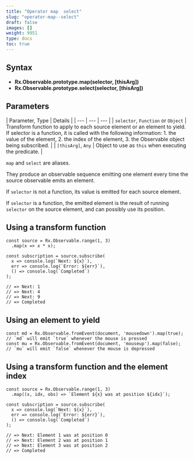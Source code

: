 ```yaml
---
title: "Operator map  select"
slug: "operator-map--select"
draft: false
images: []
weight: 9951
type: docs
toc: true
---
```


## Syntax
- **Rx.Observable.prototype.map(selector, [thisArg])**
- **Rx.Observable.prototype.select(selector, [thisArg])**

## Parameters
| Parameter, Type | Details |
| --- | --- | --- |
| `selector`, `Function` or `Object` | Transform function to apply to each source element or an element to yield. If selector is a function, it is called with the following information: 1. the value of the element, 2. the index of the element, 3. the Observable object being subscribed. |
| `[thisArg]`, `Any` | Object to use as `this` when executing the predicate. |

`map` and `select` are aliases.

They produce an observable sequence emitting one element every time the source observable emits an element.

If `selector` is not a function, its value is emitted for each source element.

If `selector` is a function, the emitted element is the result of running `selector` on the source element, and can possibly use its position.

## Using a transform function
    const source = Rx.Observable.range(1, 3)
      .map(x => x * x);
    
    const subscription = source.subscribe(
      x => console.log(`Next: ${x}`),
      err => console.log(`Error: ${err}`),
      () => console.log(`Completed`)
    );
    
    // => Next: 1
    // => Next: 4
    // => Next: 9
    // => Completed

## Using an element to yield
    const md = Rx.Observable.fromEvent(document, 'mousedown').map(true);
    // `md` will emit `true` whenever the mouse is pressed
    const mu = Rx.Observable.fromEvent(document, 'mouseup').map(false);
    // `mu` will emit `false` whenever the mouse is depressed

## Using a transform function and the element index
    const source = Rx.Observable.range(1, 3)
      .map((x, idx, obs) => `Element ${x} was at position ${idx}`);
    
    const subscription = source.subscribe(
      x => console.log(`Next: ${x}`),
      err => console.log(`Error: ${err}`),
      () => console.log(`Completed`)
    );
    
    // => Next: Element 1 was at position 0
    // => Next: Element 2 was at position 1
    // => Next: Element 3 was at position 2
    // => Completed

